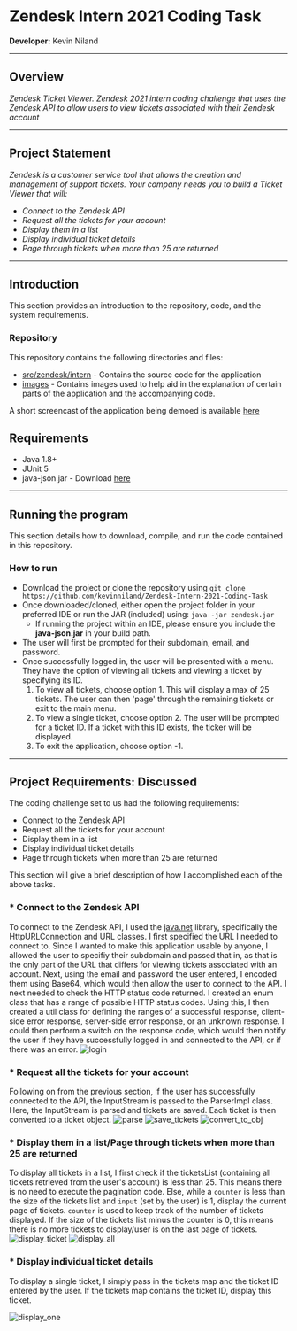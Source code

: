 # Zendesk Intern 2021 Coding Task 
__Developer:__ Kevin Niland

---

## Overview
_Zendesk Ticket Viewer. Zendesk 2021 intern coding challenge that uses the Zendesk API to allow users to view tickets associated with their Zendesk account_

---

## Project Statement
_Zendesk is a customer service tool that allows the creation and management of support tickets. Your company needs you to build a Ticket Viewer that will:_
*	_Connect to the Zendesk API_
* _Request all the tickets for your account_
*	_Display them in a list_
*	_Display individual ticket details_
* _Page through tickets when more than 25 are returned_

---

## Introduction
This section provides an introduction to the repository, code, and the system requirements.
 
### Repository
This repository contains the following directories and files:
* [src/zendesk/intern](https://github.com/kevinniland/Zendesk-Intern-2021-Coding-Task/tree/main/src/zendesk/intern) - Contains the source code for the application
* [images](https://github.com/kevinniland/Zendesk-Intern-2021-Coding-Task/tree/main/images) - Contains images used to help aid in the explanation of certain parts of the application and the accompanying code.

A short screencast of the application being demoed is available [here]()

## Requirements
* Java 1.8+
* JUnit 5
* java-json.jar - Download [here](http://www.java2s.com/Code/Jar/j/Downloadjavajsonjar.htm)

---

## Running the program
This section details how to download, compile, and run the code contained in this repository.

### How to run
* Download the project or clone the repository using `git clone https://github.com/kevinniland/Zendesk-Intern-2021-Coding-Task`
* Once downloaded/cloned, either open the project folder in your preferred IDE or run the JAR (included) using: `java -jar zendesk.jar`
   * If running the project within an IDE, please ensure you include the __java-json.jar__ in your build path.
* The user will first be prompted for their subdomain, email, and password.
* Once successfully logged in, the user will be presented with a menu. They have the option of viewing all tickets and viewing a ticket by specifying its ID.
   1. To view all tickets, choose option 1. This will display a max of 25 tickets. The user can then 'page' through the remaining tickets or exit to the main menu.
   2. To view a single ticket, choose option 2. The user will be prompted for a ticket ID. If a ticket with this ID exists, the ticker will be displayed.
   3. To exit the application, choose option -1.

---

## Project Requirements: Discussed
The coding challenge set to us had the following requirements:
* Connect to the Zendesk API
* Request all the tickets for your account
* Display them in a list
* Display individual ticket details
* Page through tickets when more than 25 are returned

This section will give a brief description of how I accomplished each of the above tasks.

### * Connect to the Zendesk API
To connect to the Zendesk API, I used the [java.net](https://docs.oracle.com/javase/7/docs/api/java/net/package-summary.html) library, specifically the HttpURLConnection and URL classes. I first specified the URL I needed to connect to. Since I wanted to make this application usable by anyone, I allowed the user to specifiy their subdomain and passed that in, as that is the only part of the URL that differs for viewing tickets associated with an account. Next, using the email and password the user entered, I encoded them using Base64, which would then allow the user to connect to the API. I next needed to check the HTTP status code returned. I created an enum class that has a range of possible HTTP status codes. Using this, I then created a util class for defining the ranges of a successful response, client-side error response, server-side error response, or an unknown response. I could then perform a switch on the response code, which would then notify the user if they have successfully logged in and connected to the API, or if there was an error. 
![login](https://github.com/kevinniland/Zendesk-Intern-2021-Coding-Task/blob/main/images/login_code.PNG)

### * Request all the tickets for your account
Following on from the previous section, if the user has successfully connected to the API, the InputStream is passed to the ParserImpl class. Here, the InputStream is parsed and tickets are saved. Each ticket is then converted to a ticket object.
![parse](https://github.com/kevinniland/Zendesk-Intern-2021-Coding-Task/blob/main/images/parse_code.PNG)
![save_tickets](https://github.com/kevinniland/Zendesk-Intern-2021-Coding-Task/blob/main/images/saveTickets_code.PNG)
![convert_to_obj](https://github.com/kevinniland/Zendesk-Intern-2021-Coding-Task/blob/main/images/convertObj_code.PNG)

### * Display them in a list/Page through tickets when more than 25 are returned
To display all tickets in a list, I first check if the ticketsList (containing all tickets retrieved from the user's account) is less than 25. This means there is no need to execute the pagination code. Else, while a `counter` is less than the size of the tickets list and `input` (set by the user) is 1, display the current page of tickets. `counter` is used to keep track of the number of tickets displayed. If the size of the tickets list minus the counter is 0, this means there is no more tickets to display/user is on the last page of tickets.
![display_ticket](https://github.com/kevinniland/Zendesk-Intern-2021-Coding-Task/blob/main/images/display.PNG)
![display_all](https://github.com/kevinniland/Zendesk-Intern-2021-Coding-Task/blob/main/images/displayAll_code.PNG)

### * Display individual ticket details
To display a single ticket, I simply pass in the tickets map and the ticket ID entered by the user. If the tickets map contains the ticket ID, display this ticket.

![display_one](https://github.com/kevinniland/Zendesk-Intern-2021-Coding-Task/blob/main/images/displaySingle_code.PNG)
